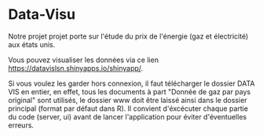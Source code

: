 # Data-Visu

Notre projet projet porte sur l'étude du prix de l'énergie (gaz et électricité) aux états unis.

Vous pouvez visualiser les données via ce lien https://datavislsn.shinyapps.io/shinyapp/.

Si vous voulez les garder hors connexion, il faut télécharger le dossier DATA VIS en entier, en effet, tous les documents à part "Donnée de gaz par pays original" sont utilisés, le dossier www doit être laissé ainsi dans le dossier principal (format par défaut dans R).
Il convient d'éxcécuter chaque partie du code (server, ui) avant de lancer l'application pour éviter d'éventuelles erreurs.

